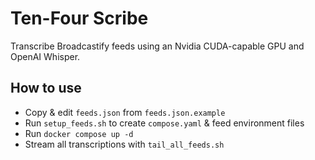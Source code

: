 # Ten-Four Scribe

Transcribe Broadcastify feeds using an Nvidia CUDA-capable GPU and OpenAI Whisper.

## How to use

- Copy & edit `feeds.json` from `feeds.json.example`
- Run `setup_feeds.sh` to create `compose.yaml` & feed environment files
- Run `docker compose up -d`
- Stream all transcriptions with `tail_all_feeds.sh`
